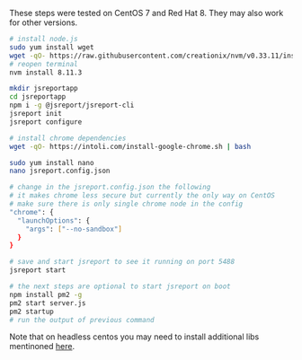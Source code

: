 
These steps were tested on CentOS 7 and Red Hat 8.
They may also work for other versions.

```bash
# install node.js
sudo yum install wget
wget -qO- https://raw.githubusercontent.com/creationix/nvm/v0.33.11/install.sh | bash
# reopen terminal
nvm install 8.11.3

mkdir jsreportapp
cd jsreportapp
npm i -g @jsreport/jsreport-cli
jsreport init
jsreport configure

# install chrome dependencies
wget -qO- https://intoli.com/install-google-chrome.sh | bash

sudo yum install nano
nano jsreport.config.json

# change in the jsreport.config.json the following
# it makes chrome less secure but currently the only way on CentOS
# make sure there is only single chrome node in the config
"chrome": {
  "launchOptions": {
    "args": ["--no-sandbox"]
  }
}

# save and start jsreport to see it running on port 5488
jsreport start

# the next steps are optional to start jsreport on boot
npm install pm2 -g
pm2 start server.js
pm2 startup
# run the output of previous command
```
Note that on headless centos you may need to install additional libs mentinoned [here](https://github.com/GoogleChrome/puppeteer/blob/master/docs/troubleshooting.md#chrome-headless-doesnt-launch-on-unix).
